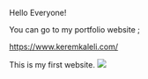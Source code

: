 Hello Everyone!

You can go to my portfolio website ;

https://www.keremkaleli.com/

This is my first website.
![](https://media.giphy.com/media/yAu8St5YUEtxD34VSs/giphy.gif)
